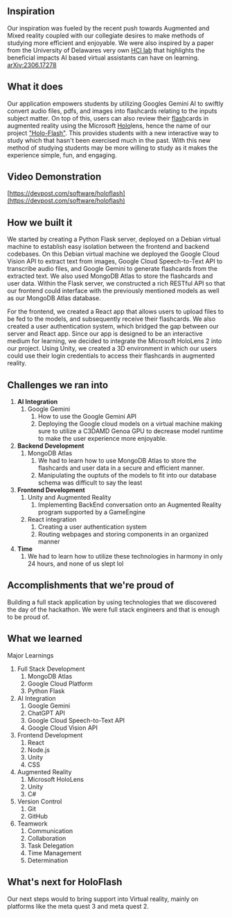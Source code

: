 ## Inspiration
Our inspiration was fueled by the recent push towards Augmented and Mixed reality coupled with our collegiate desires to make methods of studying more efficient and enjoyable. We were also inspired by a paper from the University of Delawares very own [HCI lab](https://sites.udel.edu/hci-lab/) that highlights the beneficial impacts AI based virtual assistants can have on learning. [arXiv:2306.17278](https://arxiv.org/abs/2306.17278) 

## What it does
Our application empowers students by utilizing Googles Gemini AI to swiftly convert audio files, pdfs, and images into flashcards relating to the inputs subject matter. On top of this, users can also review their <u>flash</u>cards in augmented reality using the Microsoft <u>Holo</u>lens, hence the name of our project <u>"Holo-Flash"</u>. This provides students with a new interactive way to study which that hasn't been exercised much in the past. With this new method of studying students may be more willing to study as it makes the experience simple, fun, and engaging.


## Video Demonstration

[https://devpost.com/software/holoflash](https://devpost.com/software/holoflash)


## How we built it
We started by creating a Python Flask server, deployed on a Debian virtual machine to establish easy isolation between the frontend and backend codebases. On this Debian virtual machine we deployed the Google Cloud Vision API to extract text from images, Google Cloud Speech-to-Text API to transcribe audio files, and Google Gemini to generate flashcards from the extracted text. We also used MongoDB Atlas to store the flashcards and user data. Within the Flask server, we constructed a rich RESTful API so that our frontend could interface with the previously mentioned models as well as our MongoDB Atlas database. 

For the frontend, we created a React app that allows users to upload files to be fed to the models, and subsequently receive their flashcards. We also created a user authentication system, which bridged the gap between our server and React app. Since our app is designed to be an interactive medium for learning, we decided to integrate the Microsoft HoloLens 2 into our project. Using Unity, we created a 3D environment in which our users could use their login credentials to access their flashcards in augmented reality.

## Challenges we ran into

1. **AI Integration**
   1. Google Gemini
      1. How to use the Google Gemini API 
      2. Deploying the Google cloud models on a virtual machine making sure to utilize a C3DAMD Genoa GPU to decrease model runtime to make the user experience more enjoyable.
2. **Backend Development**
   1. MongoDB Atlas
      1. We had to learn how to use MongoDB Atlas to store the flashcards and user data in a secure and efficient manner.
      2. Manipulating the ouptuts of the models to fit into our database schema was difficult to say the least
3. **Frontend Development**
   1. Unity and Augmented Reality
      1. Implementing BackEnd conversation onto an Augmented Reality program supported by a GameEngine
   2. React integration
      1. Creating a user authentication system
      2. Routing webpages and storing components in an organized manner
4. **Time**
   1. We had to learn how to utilize these technologies in harmony in only 24 hours, and none of us slept lol


## Accomplishments that we're proud of

Building a full stack application by using technologies that we discovered the day of the hackathon. We were full stack engineers and that is enough to be proud of.


## What we learned
Major Learnings
1. Full Stack Development
   1. MongoDB Atlas
   2. Google Cloud Platform
   3. Python Flask
2. AI Integration
   1. Google Gemini
   2. ChatGPT API
   3. Google Cloud Speech-to-Text API
   4. Google Cloud Vision API
3. Frontend Development
   1. React
   2. Node.js
   3. Unity
   4. CSS
4. Augmented Reality
   1. Microsoft HoloLens
   2. Unity
   3. C#
5. Version Control
   1. Git
   2. GitHub
6. Teamwork
   1. Communication
   2. Collaboration
   3. Task Delegation
   4. Time Management
   5. Determination


## What's next for HoloFlash

Our next steps would to bring support into Virtual reality, mainly on platforms like the meta quest 3 and meta quest 2.



